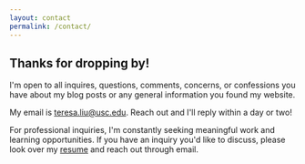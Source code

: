 ```yaml
---
layout: contact
permalink: /contact/
---
```


## Thanks for dropping by!
I'm open to all inquires, questions, comments, concerns, or
confessions you have about my blog posts or any general information you found my
website.

My email is [teresa.liu@usc.edu](mailto:teresa.liu@usc.edu). Reach out and I'll reply within a day or two!

For professional inquiries, I'm constantly seeking meaningful work and learning opportunities.
If you have an inquiry you'd like to discuss, please
look over my [resume](https://drive.google.com/file/d/1j2TAFTwIUiXD-NNnPCl0-aru_7ZRN152/view?usp=sharing) and reach out through email.

